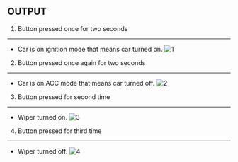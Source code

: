 OUTPUT
----
1. Button pressed once for two seconds
----------------------
* Car is on ignition mode that means car turned on. 
![1](https://user-images.githubusercontent.com/101520063/168484106-aac370c5-3981-46cd-bcd7-05721b63ae1c.png)

2. Button pressed once again for two seconds
--------------
* Car is on ACC mode that means car turned off.
![2](https://user-images.githubusercontent.com/101520063/168484112-67c50f32-7e64-4885-bce2-b0499b7b3a8c.png)
 
3. Button pressed for second time
----------------------
* Wiper turned on.
![3](https://user-images.githubusercontent.com/101520063/168484132-e44c4e03-b47a-44f9-860b-37657b22b43c.png)

4. Button pressed for third time
--------------------------
* Wiper turned off.
![4](https://user-images.githubusercontent.com/101520063/168484138-5c8fd37e-c83a-42b7-9c87-3e8031eb12e9.png)
